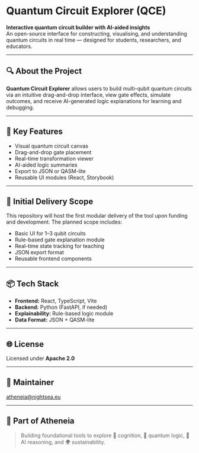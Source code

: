 # Quantum Circuit Explorer (QCE)

**Interactive quantum circuit builder with AI-aided insights**  
An open-source interface for constructing, visualising, and understanding quantum circuits in real time — designed for students, researchers, and educators.

---

## 🔍 About the Project

**Quantum Circuit Explorer** allows users to build multi-qubit quantum circuits via an intuitive drag-and-drop interface, view gate effects, simulate outcomes, and receive AI-generated logic explanations for learning and debugging.

---

## 🎯 Key Features

- Visual quantum circuit canvas  
- Drag-and-drop gate placement  
- Real-time transformation viewer  
- AI-aided logic summaries  
- Export to JSON or QASM-lite  
- Reusable UI modules (React, Storybook)

---

## 🧪 Initial Delivery Scope

This repository will host the first modular delivery of the tool upon funding and development. The planned scope includes:

- Basic UI for 1–3 qubit circuits  
- Rule-based gate explanation module  
- Real-time state tracking for teaching  
- JSON export format  
- Reusable frontend components

---

## 📦 Tech Stack

- **Frontend:** React, TypeScript, Vite  
- **Backend:** Python (FastAPI, if needed)  
- **Explainability:** Rule-based logic module  
- **Data Format:** JSON + QASM-lite



---

## 🌐 License

Licensed under **Apache 2.0**

---

## 🤝 Maintainer

[atheneia@nightsea.eu](https://nightsea.eu/research.html)

---

## 🧭 Part of Atheneia

> Building foundational tools to explore 🧠 cognition, 🧮 quantum logic, 🤖 AI reasoning, and 🌍 sustainability.

